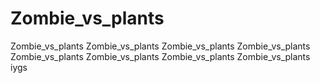 # Zombie_vs_plants
Zombie_vs_plants Zombie_vs_plants Zombie_vs_plants Zombie_vs_plants Zombie_vs_plants Zombie_vs_plants Zombie_vs_plants Zombie_vs_plants 
iygs

